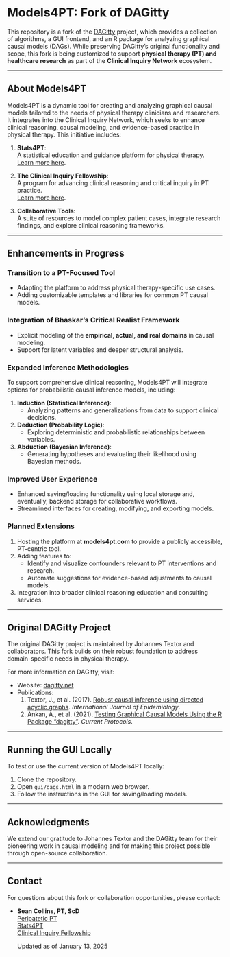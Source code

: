 # Models4PT: Fork of DAGitty

This repository is a fork of the [DAGitty](https://dagitty.net) project, which provides a collection of algorithms, a GUI frontend, and an R package for analyzing graphical causal models (DAGs). While preserving DAGitty’s original functionality and scope, this fork is being customized to support **physical therapy (PT) and healthcare research** as part of the **Clinical Inquiry Network** ecosystem.

---

## **About Models4PT**

Models4PT is a dynamic tool for creating and analyzing graphical causal models tailored to the needs of physical therapy clinicians and researchers. It integrates into the Clinical Inquiry Network, which seeks to enhance clinical reasoning, causal modeling, and evidence-based practice in physical therapy. This initiative includes:

1. **Stats4PT**:  
   A statistical education and guidance platform for physical therapy.  
   [Learn more here](https://peripateticpt.substack.com/p/welcome-to-stats4pt).

2. **The Clinical Inquiry Fellowship**:  
   A program for advancing clinical reasoning and critical inquiry in PT practice.  
   [Learn more here](https://peripateticpt.substack.com/p/clinical-inquiry-fellowship).

3. **Collaborative Tools**:  
   A suite of resources to model complex patient cases, integrate research findings, and explore clinical reasoning frameworks.

---

## **Enhancements in Progress**

### **Transition to a PT-Focused Tool**
- Adapting the platform to address physical therapy-specific use cases.
- Adding customizable templates and libraries for common PT causal models.

### **Integration of Bhaskar’s Critical Realist Framework**
- Explicit modeling of the **empirical, actual, and real domains** in causal modeling.
- Support for latent variables and deeper structural analysis.

### **Expanded Inference Methodologies**
To support comprehensive clinical reasoning, Models4PT will integrate options for probabilistic causal inference models, including:
1. **Induction (Statistical Inference)**:  
   - Analyzing patterns and generalizations from data to support clinical decisions.
2. **Deduction (Probability Logic)**:  
   - Exploring deterministic and probabilistic relationships between variables.
3. **Abduction (Bayesian Inference)**:  
   - Generating hypotheses and evaluating their likelihood using Bayesian methods.

### **Improved User Experience**
- Enhanced saving/loading functionality using local storage and, eventually, backend storage for collaborative workflows.
- Streamlined interfaces for creating, modifying, and exporting models.

### **Planned Extensions**
1. Hosting the platform at **models4pt.com** to provide a publicly accessible, PT-centric tool.
2. Adding features to:
   - Identify and visualize confounders relevant to PT interventions and research.
   - Automate suggestions for evidence-based adjustments to causal models.
3. Integration into broader clinical reasoning education and consulting services.

---

## **Original DAGitty Project**

The original DAGitty project is maintained by Johannes Textor and collaborators. This fork builds on their robust foundation to address domain-specific needs in physical therapy.

For more information on DAGitty, visit:
- Website: [dagitty.net](https://dagitty.net)
- Publications:
  1. Textor, J., et al. (2017). [Robust causal inference using directed acyclic graphs](https://doi.org/10.1093/ije/dyw341). *International Journal of Epidemiology*.
  2. Ankan, A., et al. (2021). [Testing Graphical Causal Models Using the R Package “dagitty”](https://doi.org/10.1002/cpz1.45). *Current Protocols*.

---

## **Running the GUI Locally**

To test or use the current version of Models4PT locally:
1. Clone the repository.
2. Open `gui/dags.html` in a modern web browser.
3. Follow the instructions in the GUI for saving/loading models.

---

## **Acknowledgments**

We extend our gratitude to Johannes Textor and the DAGitty team for their pioneering work in causal modeling and for making this project possible through open-source collaboration.

---

## **Contact**

For questions about this fork or collaboration opportunities, please contact:
- **Sean Collins, PT, ScD**  
  [Peripatetic PT](https://peripateticpt.substack.com/)  
  [Stats4PT](https://peripateticpt.substack.com/p/welcome-to-stats4pt)  
  [Clinical Inquiry Fellowship](https://peripateticpt.substack.com/p/clinical-inquiry-fellowship)  

  Updated as of January 13, 2025

